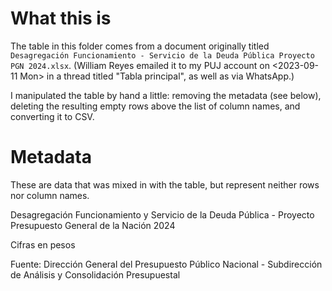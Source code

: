 # What this is

The table in this folder comes from a document originally titled
`Desagregación Funcionamiento - Servicio de la Deuda Pública Proyecto PGN 2024.xlsx`.
(William Reyes emailed it to my PUJ account on <2023-09-11 Mon>
in a thread titled "Tabla principal", as well as via WhatsApp.)

I manipulated the table by hand a little:
removing the metadata (see below),
deleting the resulting empty rows above the list of column names,
and converting it to CSV.

# Metadata

These are data that was mixed in with the table,
but represent neither rows nor column names.

Desagregación Funcionamiento y Servicio de la Deuda Pública - Proyecto Presupuesto General de la Nación 2024

Cifras en pesos

Fuente: Dirección General del Presupuesto Público Nacional - Subdirección de Análisis y Consolidación Presupuestal
